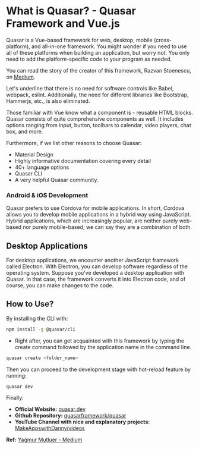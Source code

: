 # What is Quasar? - Quasar Framework and Vue.js

Quasar is a Vue-based framework for web, desktop, mobile (cross-platform), and all-in-one framework. You might wonder if you need to use all of these platforms when building an application, but worry not. You only need to add the platform-specific code to your program as needed.

You can read the story of the creator of this framework, Razvan Stoenescu, on [Medium](https://medium.com/quasar-framework/quasar-1-0-4bc696d60c1b).

Let's underline that there is no need for software controls like Babel, webpack, eslint. Additionally, the need for different libraries like Bootstrap, Hammerjs, etc., is also eliminated.

Those familiar with Vue know what a component is - reusable HTML blocks. Quasar consists of quite comprehensive components as well. It includes options ranging from input, button, toolbars to calendar, video players, chat box, and more.

Furthermore, if we list other reasons to choose Quasar:

- Material Design
- Highly informative documentation covering every detail
- 40+ language options
- Quasar CLI
- A very helpful Quasar community.

### Android & iOS Development

Quasar prefers to use Cordova for mobile applications. In short, Cordova allows you to develop mobile applications in a hybrid way using JavaScript. Hybrid applications, which are increasingly popular, are neither purely web-based nor purely mobile-based; we can say they are a combination of both.

## Desktop Applications

For desktop applications, we encounter another JavaScript framework called Electron. With Electron, you can develop software regardless of the operating system. Suppose you've developed a desktop application with Quasar. In that case, the framework converts it into Electron code, and of course, you can make changes to the code.

## How to Use?

By installing the CLI with:

```bash
npm install -g @quasar/cli
```

- Right after, you can get acquainted with this framework by typing the create command followed by the application name in the command line.

```bash
quasar create <folder_name>
```

Then you can proceed to the development stage with hot-reload feature by running:

```bash
quasar dev
```

Finally:

- **Official Website:** [quasar.dev](quasar.dev)
- **Github Repository:** [quasarframework/quasar](https://github.com/quasarframework/quasar)
- **YouTube Channel with nice and explanatory projects:** [MakeAppswithDanny/videos](https://www.youtube.com/c/MakeAppswithDanny/videos)

**Ref:** [Yağmur Mutluer - Medium](https://yagmurmutluer.medium.com/quasar-nedir-quasar-framework-ve-vue-js-4f89b1503fde)